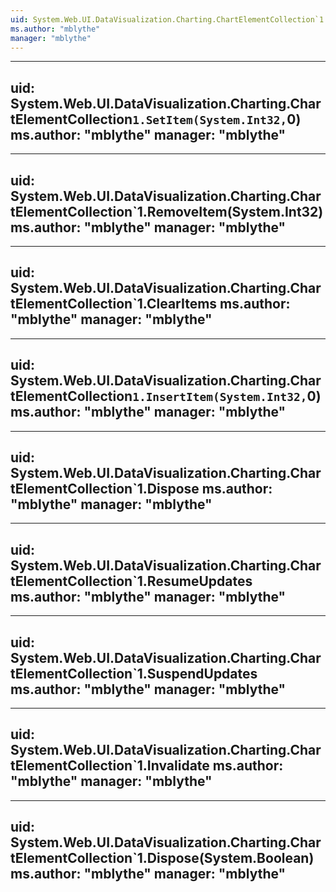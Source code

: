 ```yaml
---
uid: System.Web.UI.DataVisualization.Charting.ChartElementCollection`1
ms.author: "mblythe"
manager: "mblythe"
---
```


---
uid: System.Web.UI.DataVisualization.Charting.ChartElementCollection`1.SetItem(System.Int32,`0)
ms.author: "mblythe"
manager: "mblythe"
---

---
uid: System.Web.UI.DataVisualization.Charting.ChartElementCollection`1.RemoveItem(System.Int32)
ms.author: "mblythe"
manager: "mblythe"
---

---
uid: System.Web.UI.DataVisualization.Charting.ChartElementCollection`1.ClearItems
ms.author: "mblythe"
manager: "mblythe"
---

---
uid: System.Web.UI.DataVisualization.Charting.ChartElementCollection`1.InsertItem(System.Int32,`0)
ms.author: "mblythe"
manager: "mblythe"
---

---
uid: System.Web.UI.DataVisualization.Charting.ChartElementCollection`1.Dispose
ms.author: "mblythe"
manager: "mblythe"
---

---
uid: System.Web.UI.DataVisualization.Charting.ChartElementCollection`1.ResumeUpdates
ms.author: "mblythe"
manager: "mblythe"
---

---
uid: System.Web.UI.DataVisualization.Charting.ChartElementCollection`1.SuspendUpdates
ms.author: "mblythe"
manager: "mblythe"
---

---
uid: System.Web.UI.DataVisualization.Charting.ChartElementCollection`1.Invalidate
ms.author: "mblythe"
manager: "mblythe"
---

---
uid: System.Web.UI.DataVisualization.Charting.ChartElementCollection`1.Dispose(System.Boolean)
ms.author: "mblythe"
manager: "mblythe"
---

